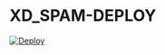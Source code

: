 # XD_SPAM-DEPLOY
[![Deploy](https://www.herokucdn.com/deploy/button.svg)](https://heroku.com/deploy?template=https://github.com/xdipesh/XD_SPAM)

